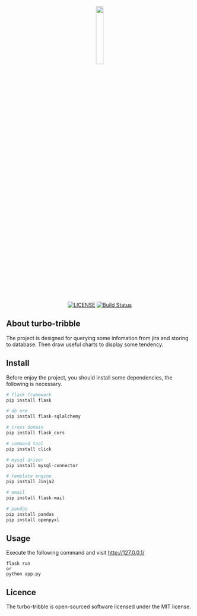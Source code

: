 <center>

<img src="https://ydlunacommon-cdn.nosdn.127.net/ab903bd02560c8e351bc2a6a68556ca5.jpg" width=20%>
</center>
<center>

[![LICENSE](https://img.shields.io/github/license/JoeyBling/hexo-theme-yilia-plus "LICENSE")](./LICENSE "LICENSE")
[![Build Status](https://travis-ci.com/JoeyBling/yilia-plus-demo.svg?branch=master)](https://travis-ci.com/JoeyBling/yilia-plus-demo)
</center>

## About turbo-tribble
The project is designed for querying some infomation from jira and storing to database. Then draw useful charts to display some tendency.

## Install
Before enjoy the project, you should install some dependencies, the following is necessary.

```python
# flask framework
pip install flask

# db orm
pip install flask-sqlalchemy

# cross domain
pip install flask_cors

# command tool
pip install click

# mysql driver
pip install mysql-connector

# template engine
pip install Jinja2

# email
pip install flask-mail

# pandas
pip install pandas
pip install openpyxl
```

## Usage
Execute the following command and visit http://127.0.0.1/
```
flask run
or
python app.py
```

## Licence
The turbo-tribble is open-sourced software licensed under the MIT license.

